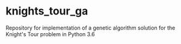 # knights_tour_ga
Repository for implementation of a genetic algorithm solution for the Knight's Tour problem in Python 3.6
